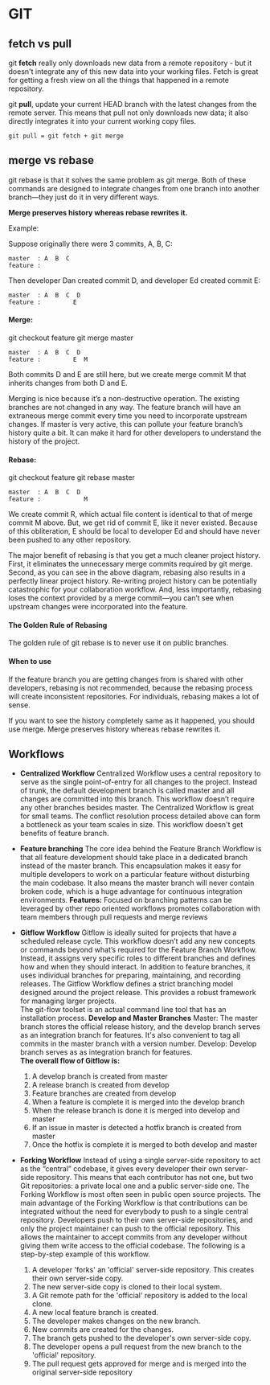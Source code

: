 
# GIT

## fetch vs pull
git **fetch** really only downloads new data from a remote repository - but it doesn't integrate any of this new data into your working files. Fetch is great for getting a fresh view on all the things that happened in a remote repository.

git **pull**, update your current HEAD branch with the latest changes from the remote server. This means that pull not only downloads new data; it also directly integrates it into your current working copy files. 

    git pull = git fetch + git merge


## merge vs rebase 
git rebase is that it solves the same problem as git merge. Both of these commands are designed to integrate changes from one branch into another branch—they just do it in very different ways.

**Merge preserves history whereas rebase rewrites it.**

Example:

Suppose originally there were 3 commits, A, B, C:

    master  : A  B  C
    feature :

Then developer Dan created commit D, and developer Ed created commit E:

    master  : A  B  C  D
    feature :         E

#### Merge:
git checkout feature
git merge master

    master  : A  B  C  D
    feature :         E  M

Both commits D and E are still here, but we create merge commit M that inherits changes from both D and E.

Merging is nice because it’s a non-destructive operation. The existing branches are not changed in any way. The feature branch will have an extraneous merge commit every time you need to incorporate upstream changes. If master is very active, this can pollute your feature branch’s history quite a bit. It can make it hard for other developers to understand the history of the project.

#### Rebase:
git checkout feature
git rebase master

    master  : A  B  C  D
    feature :            M

We create commit R, which actual file content is identical to that of merge commit M above. But, we get rid of commit E, like it never existed. Because of this obliteration, E should be local to developer Ed and should have never been pushed to any other repository.

The major benefit of rebasing is that you get a much cleaner project history. First, it eliminates the unnecessary merge commits required by git merge. Second, as you can see in the above diagram, rebasing also results in a perfectly linear project history. Re-writing project history can be potentially catastrophic for your collaboration workflow. And, less importantly, rebasing loses the context provided by a merge commit—you can’t see when upstream changes were incorporated into the feature.

#### The Golden Rule of Rebasing
The golden rule of git rebase is to never use it on public branches.

#### When to use
If the feature branch you are getting changes from is shared with other developers, rebasing is not recommended, because the rebasing process will create inconsistent repositories. For individuals, rebasing makes a lot of sense.

If you want to see the history completely same as it happened, you should use merge. Merge preserves history whereas rebase rewrites it.

## Workflows

 - **Centralized Workflow**
Centralized Workflow uses a central repository to serve as the single point-of-entry for all changes to the project. Instead of trunk, the default development branch is called master and all changes are committed into this branch. This workflow doesn’t require any other branches besides master.
The Centralized Workflow is great for small teams. The conflict resolution process detailed above can form a bottleneck as your team scales in size. This workflow doesn't get benefits of feature branch.

 - **Feature branching**
The core idea behind the Feature Branch Workflow is that all feature development should take place in a dedicated branch instead of the master branch. This encapsulation makes it easy for multiple developers to work on a particular feature without disturbing the main codebase. It also means the master branch will never contain broken code, which is a huge advantage for continuous integration environments.
**Features:**
Focused on branching patterns
can be leveraged by other repo oriented workflows
promotes collaboration with team members through pull requests and merge reviews
 
 - **Gitflow Workflow**
Gitflow is ideally suited for projects that have a scheduled release cycle. This workflow doesn’t add any new concepts or commands beyond what’s required for the Feature Branch Workflow. Instead, it assigns very specific roles to different branches and defines how and when they should interact. In addition to feature branches, it uses individual branches for preparing, maintaining, and recording releases.
The Gitflow Workflow defines a strict branching model designed around the project release. This provides a robust framework for managing larger projects.  
The git-flow toolset is an actual command line tool that has an installation process. 
**Develop and Master Branches**
Master: The master branch stores the official release history, and the develop branch serves as an integration branch for features. It's also convenient to tag all commits in the master branch with a version number.
Develop: Develop branch serves as as integration branch for features.  
**The overall flow of Gitflow is:**
    1. A develop branch is created from master
    2. A release branch is created from develop
    3. Feature branches are created from develop
    4. When a feature is complete it is merged into the develop branch
    5. When the release branch is done it is merged into develop and master
    6. If an issue in master is detected a hotfix branch is created from master
    7. Once the hotfix is complete it is merged to both develop and master

 
 - **Forking Workflow**
Instead of using a single server-side repository to act as the “central” codebase, it gives every developer their own server-side repository. This means that each contributor has not one, but two Git repositories: a private local one and a public server-side one. The Forking Workflow is most often seen in public open source projects.
 The main advantage of the Forking Workflow is that contributions can be integrated without the need for everybody to push to a single central repository. Developers push to their own server-side repositories, and only the project maintainer can push to the official repository. This allows the maintainer to accept commits from any developer without giving them write access to the official codebase.
The following is a step-by-step example of this workflow.

    1. A developer 'forks' an 'official' server-side repository. This creates their own server-side copy.
    2. The new server-side copy is cloned to their local system.
    3. A Git remote path for the 'official' repository is added to the local clone.
    4. A new local feature branch is created.
    5. The developer makes changes on the new branch.
    6. New commits are created for the changes.
    7. The branch gets pushed to the developer's own server-side copy.
    8. The developer opens a pull request from the new branch to the 'official' repository.
    9. The pull request gets approved for merge and is merged into the original server-side repository
